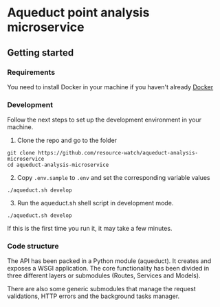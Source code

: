 # Aqueduct point analysis microservice

## Getting started

### Requirements

You need to install Docker in your machine if you haven't already [Docker](https://www.docker.com/)

### Development

Follow the next steps to set up the development environment in your machine.

1. Clone the repo and go to the folder

```ssh
git clone https://github.com/resource-watch/aqueduct-analysis-microservice
cd aqueduct-analysis-microservice
```


2. Copy `.env.sample` to `.env` and set the corresponding variable values

```ssh
./aqueduct.sh develop
```

3. Run the aqueduct.sh shell script in development mode.

```ssh
./aqueduct.sh develop
```

If this is the first time you run it, it may take a few minutes.

### Code structure

The API has been packed in a Python module (aqueduct). It creates and exposes a WSGI application. The core functionality
has been divided in three different layers or submodules (Routes, Services and Models).

There are also some generic submodules that manage the request validations, HTTP errors and the background tasks manager.
